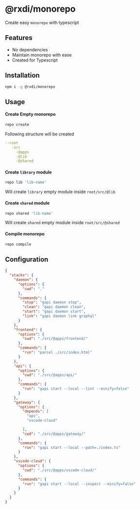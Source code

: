 # @rxdi/monorepo

Create easy `monorepo` with typescript

## Features

- No dependencies
- Maintain monorepo with ease
- Created for Typescript

## Installation

```bash
npm i -g @rxdi/monorepo
```

## Usage

#### Create Empty monorepo

```bash
repo create
```

Following structure will be created

```yml
--root
   -src
     -@apps
     -@lib
     -@shared
```

#### Create `library` module

```bash
repo lib 'lib-name'
```

Will create `library` empty module inside `root/src/@lib`

#### Create `shared` module

```bash
repo shared 'lib-name'
```

Will create `shared` empty module inside `root/src/@shared`

#### Compile monorepo

```bash
repo compile
```


## Configuration

```json
{
  "stacks": {
    "daemon": {
      "options": {
        "cwd": "."
      },
      "commands": {
        "stop": "gapi daemon stop",
        "clean": "gapi daemon clean",
        "start": "gapi daemon start",
        "link": "gapi daemon link graphql"
      }
    },
    "frontend": {
      "options": {
        "cwd": "./src/@apps/frontend/"
      },
      "commands": {
        "run": "parcel ./src/index.html"
      }
    },
    "api": {
      "options": {
        "cwd": "./src/@apps/api/"
      },
      "commands": {
        "run": "gapi start --local --lint --minify=false"
      }
    },
    "gateway": {
      "options": {
        "depends": [
          "api",
          "vscode-cloud"

        ],
        "cwd": "./src/@apps/gateway/"
      },
      "commands": {
        "run": "gapi start --local --path=./index.ts"
      }
    },
    "vscode-cloud": {
      "options": {
        "cwd": "./src/@apps/vscode-cloud/"
      },
      "commands": {
        "run": "gapi start --local --inspect --minify=false"
      }
    }
  }
}
```